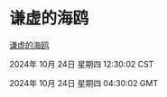 # 谦虚的海鸥
[谦虚的海鸥](http://219.139.199.238:56308/qxdho/course/base/hotlink/index.php)

2024年 10月 24日 星期四 12:30:02 CST

2024年 10月 24日 星期四 04:30:02 GMT
